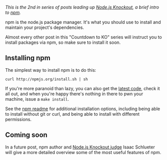 _This is the 2nd in series of posts leading up
[Node.js Knockout](http://nodeknockout.com), a brief intro to
[npm](http://npmjs.org)._

npm is the node.js package manager. It's what you should use to install
and maintain your project's dependencies.

Almost every other post in this "Countdown to KO" series will instruct
you to install packages via npm, so make sure to install it soon.

## Installing npm

The simplest way to install npm is to do this:

    curl http://npmjs.org/install.sh | sh

If you're more paranoid than lazy, you can also get the [latest
code][1], check it all out, and when you're happy there's nothing in
there to pwn your machine, issue a `make install`.

See the [npm readme][2] for additional installation options, including
being able to install without git or curl, and being able to install
with different permissions.

[1]: http://github.com/isaacs/npm
[2]: https://github.com/isaacs/npm/blob/master/README.md

## Coming soon

In a future post, npm author and [Node.js Knockout judge][3] Isaac
Schlueter will give a more detailed overview some of the most useful
features of npm.

[3]: http://nodeknockout.com/people/4e2819db6fd024010000192e
